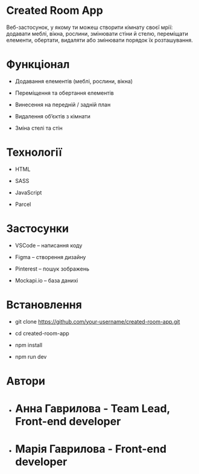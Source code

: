 # Created Room App

Веб-застосунок, у якому ти можеш створити кімнату своєї мрії: додавати меблі, вікна, рослини, змінювати стіни й стелю, переміщати елементи, обертати, видаляти або змінювати порядок їх розташування.

# Функціонал

- Додавання елементів (меблі, рослини, вікна)

- Переміщення та обертання елементів

- Винесення на передній / задній план

- Видалення об’єктів з кімнати

- Зміна стелі та стін

# Технології

- HTML

- SASS

- JavaScript

- Parcel

# Застосунки

- VSCode – написання коду

- Figma – створення дизайну

- Pinterest – пошук зображень

- Mockapi.io – база данихі

# Встановлення

- git clone https://github.com/your-username/created-room-app.git

- cd created-room-app

- npm install

- npm run dev

# Автори

- # Анна Гаврилова - Team Lead, Front-end developer

- # Марія Гаврилова - Front-end developer
